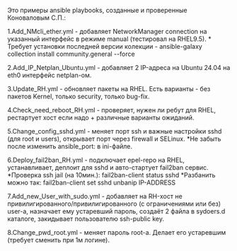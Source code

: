 Это примеры ansible playbooks, созданные и проверенные Коноваловым С.П.:

1.Add_NMcli_ether.yml - добавляет NetworkManager connection на указанный интерфейс в режиме manual (тестировал на RHEL9.5).
             * Требует установки последней версии колекции - ansible-galaxy collection install community.general --force

2.Add_IP_Netplan_Ubuntu.yml - добавляет 2 IP-адреса на Ubuntu 24.04 на eth0 интерфейс netplan-ом.

3.Update_RH.yml - обновляет пакеты на RHEL. Есть варианты - без пакетов Kernel, только security, только bug-fix.

4.Check_need_reboot_RH.yml - проверяет, нужен ли ребут для RHEL, рестартует хост если надо + различные варианты ожиданий.

5.Change_config_sshd.yml - меняет порт ssh и важные настройки sshd (для root и users), открывает порт через firewall и SELinux.
    *Не забыть после изменить ansible_port: в ini-файле.

6.Deploy_fail2ban_RH.yml - подключает epel-repo на RHEL, устанавливает, деплоит для sshd и авто-стартует fail2ban сервис.
    *Проверка ssh jail (на 10мин.): fail2ban-client status sshd
    *Разбанить можно так:           fail2ban-client set sshd unbanip IP-ADDRESS

7.Add_new_User_with_sudo.yml - добавляет на RH-хост не привилигированного/привилигированного (с ограничениями или без) user-a,
    назначает ему устаревший пароль, создаёт 2 файла в sydoers.d каталоге, закидывает пользователю ssh-public key.

8.Change_pwd_root.yml - меняет пароль root-a. Делает его устаревшим (требует сменить при 1м логине).
